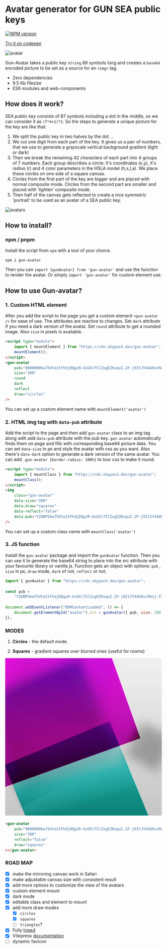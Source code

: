 # Avatar generator for GUN SEA public keys

<a href="https://www.npmjs.com/package/gun-avatar" target="_blank"><img src="https://img.shields.io/npm/v/gun-avatar?color=E23C92&logo=npm&style=for-the-badge" alt="NPM version"></a>

[Try it on codepen](https://codepen.io/Davay/pen/eYGeGMZ)

![avatar](https://gun-avatar.js.org/avatars.gif)

Gun-Avatar takes a public key `string` 88 symbols long and creates a `base64` encoded picture to be set as a source for an `<img>` tag.

- Zero dependencies
- 9.5 Kb filesize
- ES6 modules and web-components

## How does it work?

SEA public key consists of 87 symbols including a dot in the middle, so we can consider it as `(7*4+1)*2`. So the steps to generate a unique picture for the key are like that:

1. We split the public key in two halves by the dot `.`.
2. We cut one digit from each part of the key. It gives us a pair of numbers, that we use to generate a grayscale vertical background gradient (light or dark)
3. Then we break the remaining 42 characters of each part into 4 groups of 7 numbers. Each group describes a circle: it's coordinates (x,y), it's radius (r) and 4 color parameters in the HSLA model (h,s,l,a). We place these circles on one side of a square canvas.
4. Circles from the first part of the key are bigger and are placed with normal composite mode. Circles from the second part are smaller and placed with 'lighten' composite mode.
5. Then half of the canvas gets reflected to create a nice symmetric 'portrait' to be used as an avatar of a SEA public key.

![avatars](https://gun-avatar.js.org/avatar-list.png)

## How to install?

### npm / pnpm

Install the script from `npm` with a tool of your choice.

```shell
npm i gun-avatar
```

Then you can `import {gunAvatar} from 'gun-avatar'` and use the function to render the avatar. Or simply `import 'gun-avatar'` for custom element use.

## How to use Gun-avatar?

### 1. Custom HTML element

After you add the script to the page you get a custom element `<gun-avatar />` for ease of use. The attributes are reactive to changes. Set `dark` attribute if you need a dark version of the avatar. Set `round` attribute to get a rounded image. Also `size` in pixels is available.

```html
<script type="module">
	import { mountElement } from "https://cdn.skypack.dev/gun-avatar";
	mountElement();
</script>
<gun-avatar
	pub="0000000kw75Ute2tFhdjDQgzR-GsGhlfSlZxgEZKuquI.2F-j9ItJY44U8vcRAsj-5lxnECG5TDyuPD8gEiuInp8"
	size="300"
	round
	dark
	reflect
	draw="circles"
/>
```

You can set up a custom element name with `mountElement('avatar')`

### 2. HTML img tag with `data-pub` attribute

Add the script to the page and then add `gun-avatar` class to an img tag along with add `data-pub` attribute with the pub key. `gun-avatar` automatically finds them on page and fills with corresponding base64 picture data. You can set `data-size` in px and style the avatar with css as you want. Also there's `data-dark` option to generate a dark version of the same avatar. You can add `.gun-avatar {border-radius: 100%}` to tour css to make it round.

```html
<script type="module">
	import { mountClass } from "https://cdn.skypack.dev/gun-avatar";
	mountClass();
</script>
<img
	class="gun-avatar"
	data-size="200"
	data-draw="squares"
	data-reflect="false"
	data-pub="YZOBPSkw75Ute2tFhdjDQgzR-GsGhlfSlZxgEZKuquI.2F-j9ItJY44U8vcRAsj-5lxnECG5TDyuPD8gEiuInp8"
/>
```

You can set up a custom class name with `mountClass('avatar')`

### 3. JS function

Install the `gun-avatar` package and import the `gunAvatar` function. Then you can use it to generate the base64 string to place into the src attribute with your favourite library or vanilla js. Function gets an object with options: `pub` , `size` in px, `draw` mode, `dark` of not, `reflect` or not.

```javascript
import { gunAvatar } from "https://cdn.skypack.dev/gun-avatar";

const pub =
	"YZOBPSkw75Ute2tFhdjDQgzR-GsGhlfSlZxgEZKuquI.2F-j9ItJY44U8vcRAsj-5lxnECG5TDyuPD8gEiuInp8";

document.addEventListener("DOMContentLoaded", () => {
	document.getElementById("avatar").src = gunAvatar({ pub, size: 200 });
});
```

### MODES

1. **Circles** - the default mode.

2. **Squares** - gradient squares over blurred ones (useful for rooms)

![rooms](https://raw.githubusercontent.com/DeFUCC/gun-avatar/master/rooms.gif)

```html
<gun-avatar
	pub="0000000kw75Ute2tFhdjDQgzR-GsGhlfSlZxgEZKuquI.2F-j9ItJY44U8vcRAsj-5lxnECG5TDyuPD8gEiuInp8"
	size="300"
	reflect="false"
	draw="squares"
></gun-avatar>
```

### ROAD MAP

- [x] make the mirroring canvas work in Safari
- [x] make adjustable canvas size with consistent result
- [x] add more options to customize the view of the avatars
- [x] custom element mount
- [x] dark mode
- [x] editable class and element to mount
- [x] add more draw modes
  - [x] `circles`
  - [x] `squares`
  - [ ] `triangles`?
- [x] Fully [typed](https://www.typescriptlang.org/)
- [x] Vitepress [documentation](https://vitepress.vuejs.org/guide/theme-introduction#layout-slots)
- [ ] dynamic favicon
